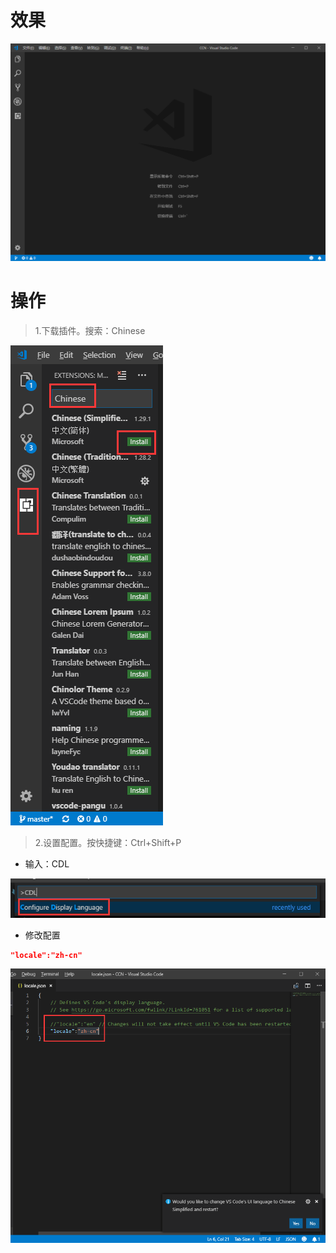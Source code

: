 # 效果

![](image/2-1.png)

# 操作

> 1.下载插件。搜索：Chinese

![](image/2-2.png)

> 2.设置配置。按快捷键：Ctrl+Shift+P

- 输入：CDL

![](image/2-3.png)

- 修改配置

```json
"locale":"zh-cn"
```
![](image/2-4.png)